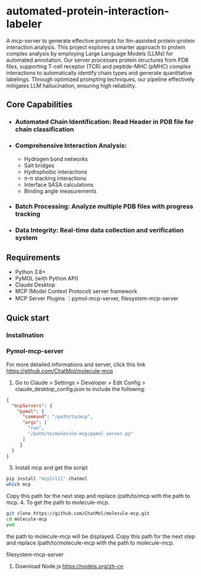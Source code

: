 # automated-protein-interaction-labeler
A mcp-server to generate effective prompts for llm-assisted protein-protein interaction analysis.
This project explores a smarter approach to protein complex analysis by employing Large Language Models (LLMs) for automated annotation. Our server processes protein structures from PDB files, supporting T-cell receptor (TCR) and peptide-MHC (pMHC) complex interactions to automatically identify chain types and generate quantitative labelings. Through optimized prompting techniques, our pipeline effectively mitigates LLM hallucination, ensuring high reliability.
## Core Capabilities
- ### Automated Chain Identification: Read Header in PDB file for chain classification
- ### Comprehensive Interaction Analysis: 
  - Hydrogen bond networks
  - Salt bridges
  - Hydrophobic interactions
  - π-π stacking interactions
  - Interface SASA calculations
  - Binding angle measurements
- ### Batch Processing: Analyze multiple PDB files with progress tracking
- ### Data Integrity: Real-time data collection and verification system

## Requirements
- Python 3.8+
- PyMOL (with Python API)
- Claude Desktop 
- MCP (Model Context Protocol) server framework
- MCP Server Plugins ：pymol-mcp-server, filesystem-mcp-server

## Quick start
### Installnation
### Pymol-mcp-server
For more detailed informations and server, click this link https://github.com/ChatMol/molecule-mcp
1. Go to Claude > Settings > Developer > Edit Config > claude_desktop_config.json to include the following:
```json
{
  "mcpServers": {
    "pymol": {
      "command": "/path/to/mcp",
      "args": [
        "run",
        "/path/to/molecule-mcp/pymol_server.py"
      ]
     }
  }
}
```
3. Install mcp and get the script
```bash
pip install "mcp[cli]" chatmol
which mcp
```
Copy this path for the next step and replace /path/to/mcp with the path to mcp.
4. To get the path to molecule-mcp.
```bash
git clone https://github.com/ChatMol/molecule-mcp.git
cd molecule-mcp
pwd
```
the path to molecule-mcp will be displayed. Copy this path for the next step and replace /path/to/molecule-mcp with the path to molecule-mcp.

filesystem-mcp-server
1. Download Node.js     https://nodejs.org/zh-cn

